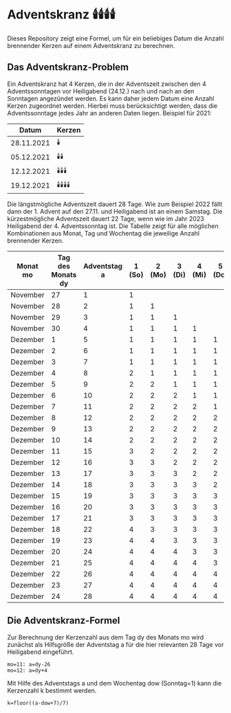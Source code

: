 # Adventskranz 🕯️🕯️🕯️🕯️

Dieses Repository zeigt eine Formel, um für ein beliebiges Datum die Anzahl brennender Kerzen auf einem Adventskranz zu berechnen.

## Das Adventskranz-Problem
Ein Adventskranz hat 4 Kerzen, die in der Adventszeit zwischen den 4 Adventssonntagen vor Heiligabend (24.12.) nach und nach an den Sonntagen angezündet werden. Es kann daher jedem Datum eine Anzahl Kerzen zugeordnet werden. Hierbei muss berücksichtigt werden, dass die Adventssonntage jedes Jahr an anderen Daten liegen. 
Beispiel für 2021:

| Datum      | Kerzen |
|------------|--------|
| 28.11.2021 | 🕯️     |  
| 05.12.2021 | 🕯️🕯️   |   
| 12.12.2021 | 🕯️🕯️🕯️  |   
| 19.12.2021 | 🕯️🕯️🕯️🕯️ |   

Die längstmögliche Adventszeit dauert 28 Tage. Wie zum Beispiel 2022 fällt dann der 1. Advent auf den 27.11. und Heiligabend ist an einem Samstag. Die kürzestmögliche Adventszeit dauert 22 Tage, wenn wie im Jahr 2023 Heiligabend der 4. Adventssonntag ist.
Die Tabelle zeigt für alle möglichen Kombinationen aus Monat, Tag und Wochentag die jeweilige Anzahl brennender Kerzen.

| Monat mo | Tag des Monats dy | Adventstag a  | 1 (So) | 2 (Mo) | 3 (Di) | 4 (Mi) | 5 (Do) | 6 (Fr) | 7 (Sa) |
|----------|-------------------|---------------|--------|--------|--------|--------|--------|--------|--------|
| November | 27                | 1             | 1      |        |        |        |        |        |        |
| November | 28                | 2             | 1      | 1      |        |        |        |        |        |
| November | 29                | 3             | 1      | 1      | 1      |        |        |        |        |
| November | 30                | 4             | 1      | 1      | 1      | 1      |        |        |        |
| Dezember | 1                 | 5             | 1      | 1      | 1      | 1      | 1      |        |        |
| Dezember | 2                 | 6             | 1      | 1      | 1      | 1      | 1      | 1      |        |
| Dezember | 3                 | 7             | 1      | 1      | 1      | 1      | 1      | 1      | 1      |
| Dezember | 4                 | 8             | 2      | 1      | 1      | 1      | 1      | 1      | 1      |
| Dezember | 5                 | 9             | 2      | 2      | 1      | 1      | 1      | 1      | 1      |
| Dezember | 6                 | 10            | 2      | 2      | 2      | 1      | 1      | 1      | 1      |
| Dezember | 7                 | 11            | 2      | 2      | 2      | 2      | 1      | 1      | 1      |
| Dezember | 8                 | 12            | 2      | 2      | 2      | 2      | 2      | 1      | 1      |
| Dezember | 9                 | 13            | 2      | 2      | 2      | 2      | 2      | 2      | 1      |
| Dezember | 10                | 14            | 2      | 2      | 2      | 2      | 2      | 2      | 2      |
| Dezember | 11                | 15            | 3      | 2      | 2      | 2      | 2      | 2      | 2      |
| Dezember | 12                | 16            | 3      | 3      | 2      | 2      | 2      | 2      | 2      |
| Dezember | 13                | 17            | 3      | 3      | 3      | 2      | 2      | 2      | 2      |
| Dezember | 14                | 18            | 3      | 3      | 3      | 3      | 2      | 2      | 2      |
| Dezember | 15                | 19            | 3      | 3      | 3      | 3      | 3      | 2      | 2      |
| Dezember | 16                | 20            | 3      | 3      | 3      | 3      | 3      | 3      | 2      |
| Dezember | 17                | 21            | 3      | 3      | 3      | 3      | 3      | 3      | 3      |
| Dezember | 18                | 22            | 4      | 3      | 3      | 3      | 3      | 3      | 3      |
| Dezember | 19                | 23            | 4      | 4      | 3      | 3      | 3      | 3      | 3      |
| Dezember | 20                | 24            | 4      | 4      | 4      | 3      | 3      | 3      | 3      |
| Dezember | 21                | 25            | 4      | 4      | 4      | 4      | 3      | 3      | 3      |
| Dezember | 22                | 26            | 4      | 4      | 4      | 4      | 4      | 3      | 3      |
| Dezember | 23                | 27            | 4      | 4      | 4      | 4      | 4      | 4      | 3      |
| Dezember | 24                | 28            | 4      | 4      | 4      | 4      | 4      | 4      | 4      |

## Die Adventskranz-Formel
Zur Berechnung der Kerzenzahl aus dem Tag dy des Monats mo wird zunächst als Hilfsgröße der Adventstag a für die hier relevanten 28 Tage vor Heiligabend eingeführt.
```
mo=11: a=dy-26
mo=12: a=dy+4
```

Mit Hilfe des Adventstags a und dem Wochentag dow (Sonntag=1) kann die Kerzenzahl k bestimmt werden.
```
k=floor((a-dow+7)/7)
```
